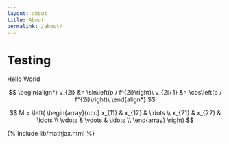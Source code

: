 ```yaml
---
layout: about
title: About
permalink: /about/
---
```


# Testing
Hello World

$$ \begin{align*} v_{2i} &= \sin\left(p / f^{2i}\right)\ v_{2i+1} &= \cos\left(p / f^{2i}\right)\ \end{align*} $$

$$
M = \left( \begin{array}{ccc}
x_{11} & x_{12} & \ldots \\
x_{21} & x_{22} & \ldots \\
\vdots & \vdots & \ldots \\
\end{array} \right)
$$


{% include lib/mathjax.html %}
